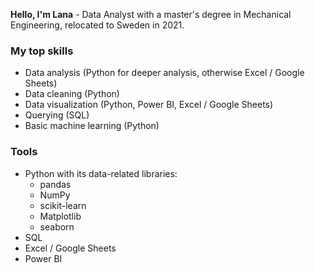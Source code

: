 **Hello, I'm Lana** - Data Analyst with a master's degree in Mechanical Engineering, relocated to Sweden in 2021.

### My top skills
- Data analysis (Python for deeper analysis, otherwise Excel / Google Sheets)
- Data cleaning (Python)
- Data visualization (Python, Power BI, Excel / Google Sheets)
- Querying (SQL)
- Basic machine learning (Python)

### Tools
- Python with its data-related libraries:
  - pandas
  - NumPy
  - scikit-learn
  - Matplotlib
  - seaborn
- SQL
- Excel / Google Sheets
- Power BI



<!--
**lanavirsen/lanavirsen** is a ✨ _special_ ✨ repository because its `README.md` (this file) appears on your GitHub profile.

Here are some ideas to get you started:

- 🔭 I’m currently working on ...
- 🌱 I’m currently learning ...
- 👯 I’m looking to collaborate on ...
- 🤔 I’m looking for help with ...
- 💬 Ask me about ...
- 📫 How to reach me: ...
- 😄 Pronouns: ...
- ⚡ Fun fact: ...
-->
